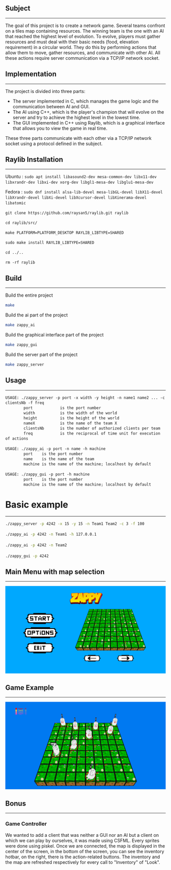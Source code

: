 ## Subject ##
---

The goal of this project is to create a network game. Several teams confront on a tiles map containing resources. The winning team is the one with an AI that reached the highest level of evolution. To evolve, players must gather resources and must deal with their basic needs (food, elevation requirement) in a circular world. They do this by performing actions that allow them to move, gather resources, and communicate with other AI. All these actions require server communication via a TCP/IP network socket.

## Implementation ##
---

The project is divided into three parts:

-   The server implemented in C, which manages the game logic and the communication between AI and GUI.
-   The AI using C++, which is the player's champion that will evolve on the server and try to achieve the highest level in the lowest time.
-   The GUI implemented in C++ using Raylib, which is a graphical interface that allows you to view the game in real time.

These three parts communicate with each other via a TCP/IP network socket using a protocol defined in the subject.

## Raylib Installation ##
---

Ubuntu : `sudo apt install libasound2-dev mesa-common-dev libx11-dev libxrandr-dev libxi-dev xorg-dev libgl1-mesa-dev libglu1-mesa-dev`

Fedora : `sudo dnf install alsa-lib-devel mesa-libGL-devel libX11-devel libXrandr-devel libXi-devel libXcursor-devel libXinerama-devel libatomic`

`git clone https://github.com/raysan5/raylib.git raylib`

`cd raylib/src/`

`make PLATFORM=PLATFORM_DESKTOP RAYLIB_LIBTYPE=SHARED`

`sudo make install RAYLIB_LIBTYPE=SHARED`

`cd ../..`

`rm -rf raylib`

## Build ##
---

Build the entire project
```bash
make
```

Build the ai part of the project
```bash
make zappy_ai
```

Build the graphical interface part of the project
```bash
make zappy_gui
```

Build the server part of the project
```bash
make zappy_server
```

## Usage 
---

```
USAGE: ./zappy_server -p port -x width -y height -n name1 name2 ... -c clientsNb -f freq
        port            is the port number
        width           is the width of the world
        height          is the height of the world
        nameX           is the name of the team X
        clientsNb       is the number of authorized clients per team
        freq            is the reciprocal of time unit for execution of actions

USAGE: ./zappy_ai -p port -n name -h machine
        port    is the port number
        name    is the name of the team
        machine is the name of the machine; localhost by default

USAGE: ./zappy_gui -p port -h machine
        port    is the port number
        machine is the name of the machine; localhost by default
```

# Basic example ##
---

```bash
./zappy_server -p 4242 -x 15 -y 15 -n Team1 Team2 -c 3 -f 100

./zappy_ai -p 4242 -n Team1 -h 127.0.0.1

./zappy_ai -p 4242 -n Team2

./zappy_gui -p 4242
```

## Main Menu with map selection ##
---
![plot](./assets/sprites/MenuExample.png)

## Game Example ##
---
![plot](./assets/sprites/GameExample.png)

## Bonus ##
---

### Game Controller ###

We wanted to add a client that was neither a GUI nor an AI but a client on which we can play by ourselves, it was made using CSFML. Every sprites were done using piskel. Once we are connected, the map is displayed in the center of the screen, in the bottom of the screen, you can see the inventory hotbar, on the right, there is the action-related buttons. The inventory and the map are refreshed respectively for every call to "Inventory" of "Look".
